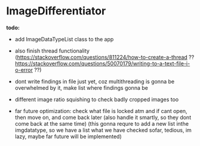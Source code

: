 # ImageDifferentiator

**todo:**
- add ImageDataTypeList class to the app

- also finish thread functionality (https://stackoverflow.com/questions/811224/how-to-create-a-thread ?? https://stackoverflow.com/questions/50070179/writing-to-a-text-file-i-o-error ??)
- dont write findings in file just yet, coz multithreading is gonna be overwhelmed by it, make list where findings gonna be
- different image ratio squishing to check badly cropped images too
- far future optimization: check what file is locked atm and if cant open, then move on, and come back later (also handle it smartly, so they dont come back at the same time) (this gonna requre to add a new list inthe imgdatatype, so we have a list what we have checked sofar, tedious, im lazy, maybe far future will be implemented)
